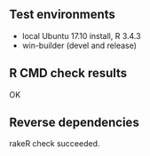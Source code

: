 ## Test environments
* local Ubuntu 17.10 install, R 3.4.3
* win-builder (devel and release)

## R CMD check results

OK

## Reverse dependencies

rakeR check succeeded.
